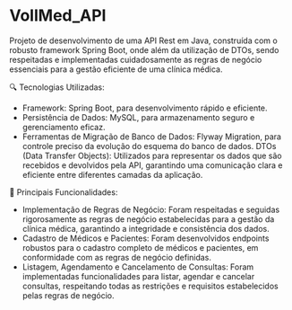 # VollMed_API

Projeto de desenvolvimento de uma API Rest em Java, construída com o robusto framework Spring Boot, onde além da utilização de DTOs, sendo respeitadas e implementadas cuidadosamente as regras de negócio essenciais para a gestão eficiente de uma clínica médica.

🔍 Tecnologias Utilizadas:

-  Framework: Spring Boot, para desenvolvimento rápido e eficiente.
-  Persistência de Dados: MySQL, para armazenamento seguro e gerenciamento eficaz.
-  Ferramentas de Migração de Banco de Dados: Flyway Migration, para controle preciso da evolução do esquema do banco de dados.
DTOs (Data Transfer Objects): Utilizados para representar os dados que são recebidos e devolvidos pela API, garantindo uma comunicação clara e eficiente entre diferentes camadas da aplicação.

📌 Principais Funcionalidades:

-  Implementação de Regras de Negócio: Foram respeitadas e seguidas rigorosamente as regras de negócio estabelecidas para a gestão da clínica médica, garantindo a integridade e consistência dos dados.
-  Cadastro de Médicos e Pacientes: Foram desenvolvidos endpoints robustos para o cadastro completo de médicos e pacientes, em conformidade com as regras de negócio definidas.
-  Listagem, Agendamento e Cancelamento de Consultas: Foram implementadas funcionalidades para listar, agendar e cancelar consultas, respeitando todas as restrições e requisitos estabelecidos pelas regras de negócio.
